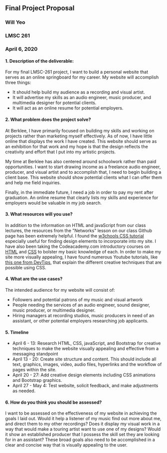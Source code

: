 ## Final Project Proposal
### Will Yeo
### LMSC 261
### April 6, 2020

#### 1. Description of the deliverable:

For my final LMSC-261 project, I want to build a personal website that serves as an online springboard for my career. My website will accomplish three things:

  - It should help build my audience as a recording and visual artist.
  - It will advertise my skills as an audio engineer, music producer, and multimedia designer for potential clients.
  - It will act as an online resume for potential employers.

#### 2. What problem does the project solve?

At Berklee, I have primarily focused on building my skills and working on projects rather than marketing myself effectively. As of now, I have little online that displays the work I have created. This website should serve as an exhibition for that work and my hope is that the design reflects the creativity and effort that I put into my artistic projects.

My time at Berklee has also centered around schoolwork rather than paid opportunities. I want to start drawing income as a freelance audio engineer, producer, and visual artist and to accomplish that, I need to begin building a client base. This website should show potential clients what I can offer them and help me field inquiries.

Finally, in the immediate future, I need a job in order to pay my rent after graduation. An online resume that clearly lists my skills and experience for employers would be valuable in my job search.

#### 3. What resources will you use?

In addition to the information on HTML and javaScript from our class lectures, the resources from the "Networks" lesson on our class Github page has been extremely helpful. I found the [w3chools CSS tutorial](https://www.w3schools.com/css/default.asp) especially useful for finding design elements to incorporate into my site. I have also been taking the Codeacademy.com introductory courses on [HTML](https://www.codecademy.com/learn/learn-html) and [CSS](https://www.codecademy.com/learn/learn-css) to bolster my basic knowledge of each. In order to make my site more visually appealing, I have found numerous Youtube tutorials, like [this one from DevTips](https://www.youtube.com/watch?v=8kK-cA99SA0), that explain the different creative techniques that are possible using CSS.

#### 4. What are the use cases?

The intended audience for my website will consist of:

  - Followers and potential patrons of my music and visual artwork
  - People needing the services of an audio engineer, sound designer, music producer, or multimedia designer.
  - Hiring managers at recording studios, music producers in need of an assistant, or other potential employers researching job applicants.

#### 5. Timeline
- April 6 - 13: Research HTML, CSS, javaScript, and Bootstrap for creative techniques to make the website visually appealing and effective from a messaging standpoint
- April 13 - 20: Create site structure and content. This should include all text, graphics, images, video, audio files, hyperlinks and the workflow of pages within the site.
- April 20 - 27: Add creative design elements including CSS animations and Bootstrap graphics.
- April 27 - May 4: Test website, solicit feedback, and make adjustments as needed.

#### 6. How do you think you should be assessed?

I want to be assessed on the effectiveness of my website in achieving the goals I laid out. Would it help a listener of my music find out more about me, and direct them to my other recordings? Does it display my visual work in a way that would make a touring artist want to use one of my designs? Would it show an established producer that I possess the skill set they are looking for in an assistant? These broad goals also need to be accomplished in a clear and concise way that is visually appealing to the user.
